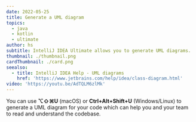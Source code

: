 ```yaml
---
date: 2022-05-25
title: Generate a UML diagram
topics:
  - java
  - kotlin
  - ultimate
author: hs
subtitle: IntelliJ IDEA Ultimate allows you to generate UML diagrams.
thumbnail: ./thumbnail.png
cardThumbnail: ./card.png
seealso:
  - title: IntelliJ IDEA Help - UML diagrams
    href: 'https://www.jetbrains.com/help/idea/class-diagram.html'
video: 'https://youtu.be/AdTQLM6zlMk'
---
```


You can use **⌥⇧⌘U** (macOS) or **Ctrl+Alt+Shift+U** (Windows/Linux) to generate a UML diagram for your code which can help you and your team to read and understand the codebase.
